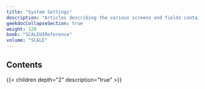 ```yaml
---
title: "System Settings"
description: "Articles describing the various screens and fields contained within the TrueNAS SCALE System Settings section."
geekdocCollapseSection: true
weight: 120
book: "SCALEUIReference"
volume: "SCALE"
---
```



## Contents

{{< children depth="2" description="true" >}}
